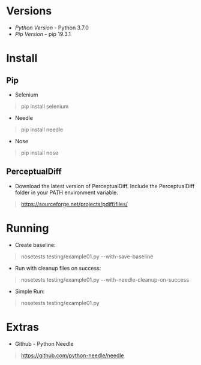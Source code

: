 Versions
========

* *Python Version* - Python 3.7.0
* *Pip Version* - pip 19.3.1 

Install
=======
Pip
---

* Selenium

> pip install selenium

* Needle

> pip install needle

* Nose

> pip install nose

PerceptualDiff
--------------

* Download the latest version of PerceptualDiff. Include the PerceptualDiff folder in your PATH environment variable.

> https://sourceforge.net/projects/pdiff/files/

Running
=======

* Create baseline:

> nosetests testing/example01.py --with-save-baseline

* Run with cleanup files on success:

> nosetests testing/example01.py --with-needle-cleanup-on-success

* Simple Run:

> nosetests testing/example01.py

Extras
======

* Github - Python Needle

> https://github.com/python-needle/needle